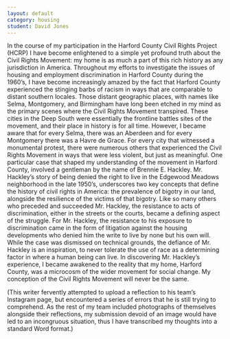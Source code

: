 ```yaml
---
layout: default
category: housing
student: David Jones
---
```


In the course of my participation in the Harford County Civil Rights Project (HCRP) I have become enlightened to a simple yet profound truth about the Civil Rights Movement:  my home is as much a part of this rich history as any jurisdiction in America. Throughout my efforts to investigate the issues of housing and employment discrimination in Harford County during the 1960’s,  I have become increasingly amazed by the fact that Harford County experienced the stinging barbs of racism  in ways that are comparable to distant southern locales. Those distant geographic places, with names like Selma,  Montgomery, and Birmingham have long been etched in my mind as the primary scenes where the Civil Rights Movement transpired. These cities in the Deep South were essentially the frontline battles sites of the movement, and  their place in history is for all time. However, I became aware that for every Selma, there was an Aberdeen and for every Montgomery there was a Havre de Grace. For every city that witnessed a monumental protest, there were  numerous others that experienced the Civil Rights Movement in ways that were less violent, but just as meaningful. One particular case that shaped my understanding of the movement in Harford County, involved a gentleman by the  name of Brennie E. Hackley. Mr. Hackley’s story of being denied the right to live in the Edgewood Meadows neighborhood in the late 1950’s, underscores two key concepts that define the history of civil rights in America:  the prevalence of bigotry in our land, alongside the resilience of the victims of that bigotry. Like so many others who preceded and succeeded Mr. Hackley, the resistance to acts of discrimination,  either in the streets or the courts, became a defining aspect of the struggle. For Mr. Hackley, the resistance to his exposure to discrimination came in the form of litigation against the housing developments who denied him  the write to live by none but his own will. While the case was dismissed on technical grounds, the defiance of Mr. Hackley is an inspiration, to never tolerate the use of race as a determining factor in where a human being can live.  In discovering Mr. Hackley’s experience, I became awakened to the reality that my home, Harford County, was a microcosm of the wider movement for social change. My conception of the Civil Rights Movement will never be the same.

(This writer fervently attempted to upload a reflection to his team’s Instagram page, but encountered a series of errors that he is still trying to comprehend.  As the rest of my team included photographs of themselves alongside their reflections, my submission devoid of an image would have led to an incongruous situation,  thus I have transcribed my thoughts into a standard Word format.) 
